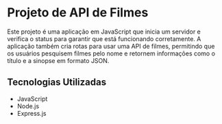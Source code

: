 # Projeto de API de Filmes

Este projeto é uma aplicação em JavaScript que inicia um servidor e verifica o status para garantir que está funcionando corretamente. A aplicação também cria rotas para usar uma API de filmes, permitindo que os usuários pesquisem filmes pelo nome e retornem informações como o título e a sinopse em formato JSON.

## Tecnologias Utilizadas

- JavaScript
- Node.js
- Express.js


